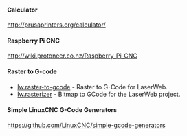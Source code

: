 #### Calculator

http://prusaprinters.org/calculator/

#### Raspberry Pi CNC

http://wiki.protoneer.co.nz/Raspberry_Pi_CNC

#### Raster to G-code

* [lw.raster-to-gcode](https://github.com/lautr3k/lw.raster-to-gcode) - Raster to G-Code for LaserWeb.
* [lw.rasterizer](https://github.com/lautr3k/lw.rasterizer) - Bitmap to GCode for the LaserWeb project.

#### Simple LinuxCNC G-Code Generators

https://github.com/LinuxCNC/simple-gcode-generators